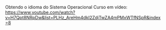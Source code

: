 Obtendo o idioma do Sistema Operacional
Curso em vídeo:
https://www.youtube.com/watch?v=H7Qpt8NRpDw&list=PLHz_AreHm4dkI2ZdjTwZA4mPMxWTfNSpR&index=8